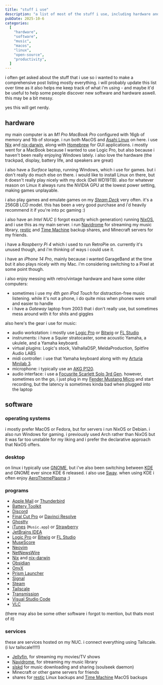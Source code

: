 ```yaml
---
title: "stuff i use"
description: "a list of most of the stuff i use, including hardware and software"
pubDate: 2025-10-6
categories:
  [
    "hardware",
    "software",
    "music",
    "macos",
    "linux",
    "open-source",
    "productivity",
  ]
---
```


i often get asked about the stuff that i use so i wanted to make a comprehensive post listing mostly everything. i will probably update this list over time as it also helps me keep track of what i'm using - and maybe it'd be useful to help some people discover new software and hardware aswell. this may be a bit messy.

yes this will get nerdy.

## hardware

my main computer is an _M1 Pro MacBook Pro_ configured with 16gb of memory and 1tb of storage. i run both MacOS and [Asahi Linux](https://asahilinux.org) on here. i use [Nix](https://nixos.org) and [nix-darwin](https://github.com/nix-darwin/nix-darwin), along with [Homebrew](https://brew.sh) for GUI applications. i mostly went for a MacBook because I wanted to use Logic Pro, but also because i haven't been really enjoying Windows lately. i also love the hardware (the trackpad, display, battery life, and speakers are great)

i also have a _Surface_ laptop, running Windows, which i use for games. but i don't really do much else on there. i would like to install Linux on there, but it doesn't really play nicely with my dock (Dell WD19TB). also for whatever reason on Linux it always runs the NVIDIA GPU at the lowest power setting, making games unplayable.

i also play games and emulate games on my _[Steam Deck](https://store.steampowered.com/steamdeck)_ very often. it's a 256GB LCD model. this has been a very good purchase and i'd heavily recommend it if you're into pc gaming :)

i also have an _Intel NUC_ (i forgot exactly which generation) running [NixOS](https://nixos.org), and i use this as my main server. i run [Navidrome](https://www.navidrome.org) for streaming my music library, [restic](https://restic.net) and [Time Machine](<https://en.wikipedia.org/wiki/Time_Machine_(macOS)>) backup shares, and Minecraft servers for my friends.

i have a _Raspberry Pi 4_ which i used to run RetroPie on. currently it's unused though, and i'm thinking of ways i could use it.

i have an _iPhone 14 Pro_, mainly because i wanted GarageBand at the time but it also plays nicely with my Mac. i'm considering switching to a Pixel at some point though.

i also enjoy messing with retro/vintage hardware and have some older computers:

- sometimes i use my _4th gen iPod Touch_ for distraction-free music listening. while it's not a phone, i do quite miss when phones were small and easier to handle
- i have a _Gateway_ laptop from 2003 that i don't really use, but sometimes mess around with it for shits and giggles

also here's the gear i use for music:

- audio workstation: i mostly use [Logic Pro](https://www.apple.com/logic-pro) or [Bitwig](https://www.bitwig.com) or [FL Studio](https://www.image-line.com)
- instruments: i have a Squier stratocaster, some acoustic Yamaha, a ukulele, and a Yamaha keyboard.
- virtual plugins: Logic's stock, ValhallaDSP, MeldaProduction, Spitfire Audio LABS
- midi controller: i use that Yamaha keyboard along with my [Arturia Minilab 3](https://www.arturia.com/products/hybrid-synths/minilab-3/overview).
- microphone: i typically use an [AKG P120](https://www.akg.com/microphones/condenser-microphones/P120-.html).
- audio interface: i use a [Focusrite Scarlett Solo 3rd Gen](https://us.focusrite.com/products/scarlett-solo-3rd-gen). however, sometimes on the go, i just plug in my [Fender Mustang Micro](https://www.fender.com/products/mustang-micro) and start recording, but the latency is sometimes kinda bad when plugged into the laptop

## software

### operating systems

i mostly prefer MacOS or Fedora, but for servers i run NixOS or Debian. i also run Windows for gaming. i previously used Arch rather than NixOS but it was far too unstable for my liking and i prefer the declarative approach that NixOS offers.

### desktop

on linux i typically use [GNOME](https://en.wikipedia.org/wiki/GNOME), but i've also been switching between [KDE](https://en.wikipedia.org/wiki/KDE) and GNOME ever since KDE 6 released. i also use [Sway](https://swaywm.org). when using KDE i often enjoy [AeroThemePlasma](https://gitgud.io/wackyideas/aerothemeplasma) ;)

### programs

- [Apple Mail](https://en.wikipedia.org/wiki/Apple_Mail) or [Thunderbird](https://www.thunderbird.net)
- [Battery Toolkit](https://github.com/mhaeuser/Battery-Toolkit)
- [Discord](https://discord.com)
- [Final Cut Pro](https://www.apple.com/final-cut-pro) or [Davinci Resolve](https://www.blackmagicdesign.com/products/davinciresolve/)
- [Ghostty](https://ghostty.org)
- [iTunes](https://en.wikipedia.org/wiki/ITunes) (`Music.app`) or [Strawberry](https://www.strawberrymusicplayer.org)
- [JetBrains IDEA](https://www.jetbrains.com/idea)
- [Logic Pro](https://www.apple.com/logic-pro) or [Bitwig](https://www.bitwig.com) or [FL Studio](https://www.image-line.com)
- [MuseScore](https://musescore.org/en)
- [Neovim](https://neovim.io)
- [NetNewsWire](https://netnewswire.com)
- [Nix](https://nixos.org) and [nix-darwin](https://github.com/nix-darwin/nix-darwin)
- [Obsidian](https://obsidian.md)
- [OnyX](https://www.titanium-software.fr/en/onyx.html)
- [Prism Launcher](https://prismlauncher.org)
- [Signal](https://signal.org)
- [Steam](https://steampowered.com)
- [Tailscale](https://tailscale.com)
- [Transmission](https://transmissionbt.com)
- [Visual Studio Code](https://code.visualstudio.com)
- [VLC](https://www.videolan.org/vlc)

(there may also be some other software i forgot to mention, but thats most of it)

### services

these are services hosted on my NUC. i connect everything using Tailscale. (i luv tailscale!!!!!)

- [Jellyfin](https://jellyfin.org), for streaming my movies/TV shows
- [Navidrome](https://www.navidrome.org), for streaming my music library
- [slskd](https://github.com/slskd/slskd) for music downloading and sharing (soulseek daemon)
- Minecraft or other game servers for friends
- shares for [restic](https://restic.net) Linux backups and [Time Machine](<https://en.wikipedia.org/wiki/Time_Machine_(macOS)>) MacOS backups
